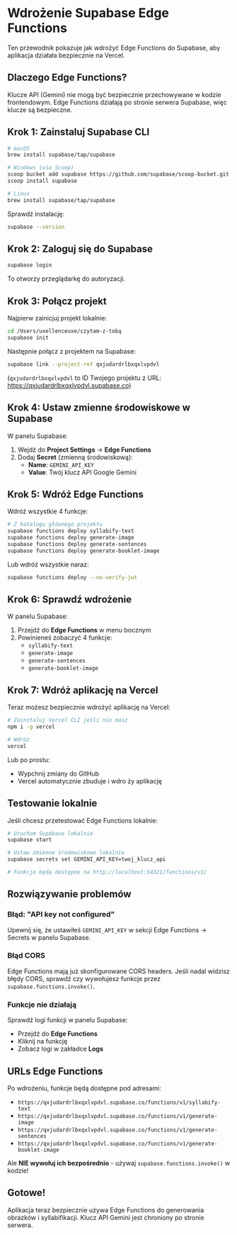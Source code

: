 # Wdrożenie Supabase Edge Functions

Ten przewodnik pokazuje jak wdrożyć Edge Functions do Supabase, aby aplikacja działała bezpiecznie na Vercel.

## Dlaczego Edge Functions?

Klucze API (Gemini) nie mogą być bezpiecznie przechowywane w kodzie frontendowym. Edge Functions działają po stronie serwera Supabase, więc klucze są bezpieczne.

## Krok 1: Zainstaluj Supabase CLI

```bash
# macOS
brew install supabase/tap/supabase

# Windows (via Scoop)
scoop bucket add supabase https://github.com/supabase/scoop-bucket.git
scoop install supabase

# Linux
brew install supabase/tap/supabase
```

Sprawdź instalację:
```bash
supabase --version
```

## Krok 2: Zaloguj się do Supabase

```bash
supabase login
```

To otworzy przeglądarkę do autoryzacji.

## Krok 3: Połącz projekt

Najpierw zainicjuj projekt lokalnie:

```bash
cd /Users/uxellenceuxe/czytam-z-tobą
supabase init
```

Następnie połącz z projektem na Supabase:

```bash
supabase link --project-ref qxjudardrlbxqxlvpdvl
```

(`qxjudardrlbxqxlvpdvl` to ID Twojego projektu z URL: https://qxjudardrlbxqxlvpdvl.supabase.co)

## Krok 4: Ustaw zmienne środowiskowe w Supabase

W panelu Supabase:

1. Wejdź do **Project Settings** → **Edge Functions**
2. Dodaj **Secret** (zmienną środowiskową):
   - **Name**: `GEMINI_API_KEY`
   - **Value**: Twój klucz API Google Gemini

## Krok 5: Wdróż Edge Functions

Wdróż wszystkie 4 funkcje:

```bash
# Z katalogu głównego projektu
supabase functions deploy syllabify-text
supabase functions deploy generate-image
supabase functions deploy generate-sentences
supabase functions deploy generate-booklet-image
```

Lub wdróż wszystkie naraz:

```bash
supabase functions deploy --no-verify-jwt
```

## Krok 6: Sprawdź wdrożenie

W panelu Supabase:

1. Przejdź do **Edge Functions** w menu bocznym
2. Powinieneś zobaczyć 4 funkcje:
   - `syllabify-text`
   - `generate-image`
   - `generate-sentences`
   - `generate-booklet-image`

## Krok 7: Wdróż aplikację na Vercel

Teraz możesz bezpiecznie wdrożyć aplikację na Vercel:

```bash
# Zainstaluj Vercel CLI jeśli nie masz
npm i -g vercel

# Wdróż
vercel
```

Lub po prostu:
- Wypchnij zmiany do GitHub
- Vercel automatycznie zbuduje i wdro ży aplikację

## Testowanie lokalnie

Jeśli chcesz przetestować Edge Functions lokalnie:

```bash
# Uruchom Supabase lokalnie
supabase start

# Ustaw zmienne środowiskowe lokalnie
supabase secrets set GEMINI_API_KEY=twoj_klucz_api

# Funkcje będą dostępne na http://localhost:54321/functions/v1/
```

## Rozwiązywanie problemów

### Błąd: "API key not configured"

Upewnij się, że ustawiłeś `GEMINI_API_KEY` w sekcji Edge Functions → Secrets w panelu Supabase.

### Błąd CORS

Edge Functions mają już skonfigurowane CORS headers. Jeśli nadal widzisz błędy CORS, sprawdź czy wywołujesz funkcje przez `supabase.functions.invoke()`.

### Funkcje nie działają

Sprawdź logi funkcji w panelu Supabase:
- Przejdź do **Edge Functions**
- Kliknij na funkcję
- Zobacz logi w zakładce **Logs**

## URLs Edge Functions

Po wdrożeniu, funkcje będą dostępne pod adresami:
- `https://qxjudardrlbxqxlvpdvl.supabase.co/functions/v1/syllabify-text`
- `https://qxjudardrlbxqxlvpdvl.supabase.co/functions/v1/generate-image`
- `https://qxjudardrlbxqxlvpdvl.supabase.co/functions/v1/generate-sentences`
- `https://qxjudardrlbxqxlvpdvl.supabase.co/functions/v1/generate-booklet-image`

Ale **NIE wywołuj ich bezpośrednio** - używaj `supabase.functions.invoke()` w kodzie!

## Gotowe!

Aplikacja teraz bezpiecznie używa Edge Functions do generowania obrazków i syllabifikacji. Klucz API Gemini jest chroniony po stronie serwera.
